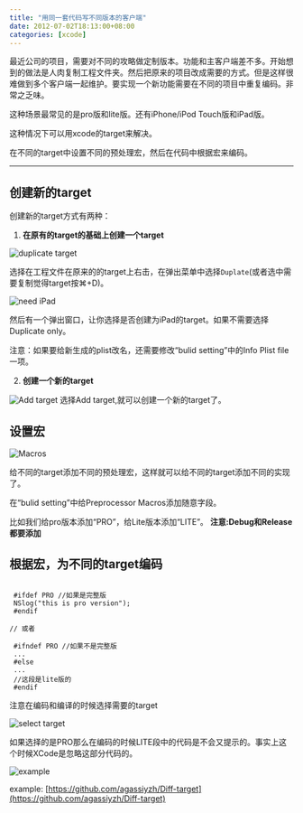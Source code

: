 ```yaml
---
title: "用同一套代码写不同版本的客户端"
date: 2012-07-02T18:13:00+08:00
categories: [xcode]
---
```


最近公司的项目，需要对不同的攻略做定制版本。功能和主客户端差不多。开始想到的做法是人肉复制工程文件夹。然后把原来的项目改成需要的方式。但是这样很难做到多个客户端一起维护。要实现一个新功能需要在不同的项目中重复编码。非常之乏味。

这种场景最常见的是pro版和lite版。还有iPhone/iPod Touch版和iPad版。

这种情况下可以用xcode的target来解决。

在不同的target中设置不同的预处理宏，然后在代码中根据宏来编码。

<!--more-->

----

## 创建新的target

创建新的target方式有两种：

1. __在原有的target的基础上创建一个target__

![duplicate target](https://pic.yupoo.com/agassi/C5olB7VL/medish.jpg)

选择在工程文件在原来的的target上右击，在弹出菜单中选择```Duplate```(或者选中需要复制觉得target按⌘+D)。

![need iPad](https://pic.yupoo.com/agassi/C5olBgIi/medish.jpg)

然后有一个弹出窗口，让你选择是否创建为iPad的target。如果不需要选择Duplicate only。

注意：如果要给新生成的plist改名，还需要修改“bulid setting”中的Info Plist file一项。

2. __创建一个新的target__

![Add target](https://pic.yupoo.com/agassi/C5AFn0W4/medish.jpg)
选择Add target,就可以创建一个新的target了。

## 设置宏

![Macros](https://pic.yupoo.com/agassi/C5AFn8n5/medish.jpg)


给不同的target添加不同的预处理宏，这样就可以给不同的target添加不同的实现了。

在“bulid setting”中给Preprocessor Macros添加随意字段。

比如我们给pro版本添加“PRO”，给Lite版本添加“LITE”。 __注意:Debug和Release都要添加__

## 根据宏，为不同的target编码

```objc

 #ifdef PRO //如果是完整版
 NSlog("this is pro version");
 #endif
 
// 或者
 
 #ifndef PRO //如果不是完整版
 ...
 #else
 ...
 //这段是lite版的
 #endif
```

注意在编码和编译的时候选择需要的target

![select target](https://pic.yupoo.com/agassi/C5AFnekO/medish.jpg)

如果选择的是PRO那么在编码的时候LITE段中的代码是不会又提示的。事实上这个时候XCode是忽略这部分代码的。


![example](https://ww4.sinaimg.cn/large/6f995f46gw1dukwnndh9qj.jpg)

example: [https://github.com/agassiyzh/Diff-target](https://github.com/agassiyzh/Diff-target)

